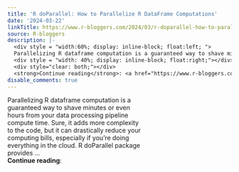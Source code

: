 ```yaml
---
title: 'R doParallel: How to Parallelize R DataFrame Computations'
date: '2024-03-22'
linkTitle: https://www.r-bloggers.com/2024/03/r-doparallel-how-to-parallelize-r-dataframe-computations/
source: R-bloggers
description: |-
  <div style = "width:60%; display: inline-block; float:left; ">
  Parallelizing R dataframe computation is a guaranteed way to shave minutes or even hours from your data processing pipeline compute time. Sure, it adds more complexity to the code, but it can drastically reduce your computing bills, especially if you’re doing everything in the cloud. R doParallel package provides ...</div>
  <div style = "width: 40%; display: inline-block; float:right;"></div>
  <div style="clear: both;"></div>
  <strong>Continue reading</strong>: <a href="https://www.r-bloggers.com/2024/03/r-doparallel-how-to-parallelize-r ...
disable_comments: true
---
```

<div style = "width:60%; display: inline-block; float:left; ">
Parallelizing R dataframe computation is a guaranteed way to shave minutes or even hours from your data processing pipeline compute time. Sure, it adds more complexity to the code, but it can drastically reduce your computing bills, especially if you’re doing everything in the cloud. R doParallel package provides ...</div>
<div style = "width: 40%; display: inline-block; float:right;"></div>
<div style="clear: both;"></div>
<strong>Continue reading</strong>: <a href="https://www.r-bloggers.com/2024/03/r-doparallel-how-to-parallelize-r ...